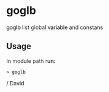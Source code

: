 # goglb 

goglb list global variable and constans 

## Usage

In module path run:


```
> goglb 
```

/ David
